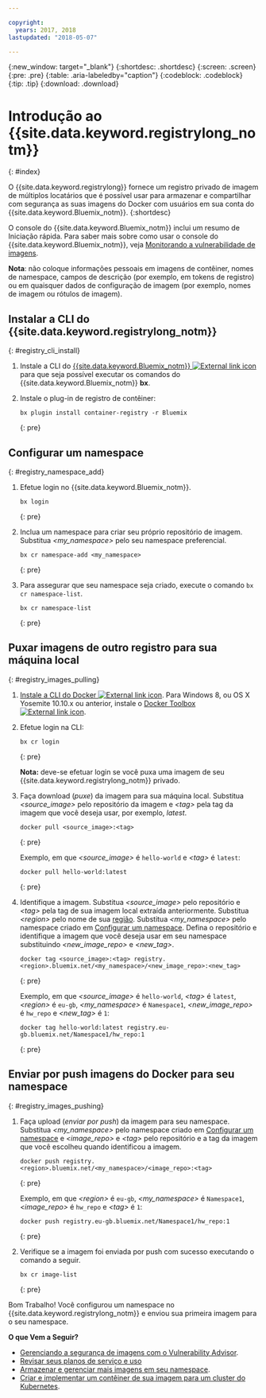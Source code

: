 ```yaml
---

copyright:
  years: 2017, 2018
lastupdated: "2018-05-07"

---
```


{:new_window: target="_blank"}
{:shortdesc: .shortdesc}
{:screen: .screen}
{:pre: .pre}
{:table: .aria-labeledby="caption"}
{:codeblock: .codeblock}
{:tip: .tip}
{:download: .download}



# Introdução ao {{site.data.keyword.registrylong_notm}}
{: #index}

O {{site.data.keyword.registrylong}} fornece um registro privado
de imagem de múltiplos locatários que é possível usar para armazenar e compartilhar com segurança as suas imagens do Docker com usuários em sua
conta do {{site.data.keyword.Bluemix_notm}}.
{:shortdesc}

O console do {{site.data.keyword.Bluemix_notm}} inclui um resumo de Iniciação rápida. Para saber mais sobre como usar o console do {{site.data.keyword.Bluemix_notm}}, veja [Monitorando a vulnerabilidade de imagens](registry_ui.html).

**Nota**: não coloque informações pessoais em imagens de contêiner, nomes de namespace, campos de descrição (por exemplo, em tokens de registro) ou em quaisquer dados de configuração de imagem (por exemplo, nomes de imagem ou rótulos de imagem).



## Instalar a CLI do {{site.data.keyword.registrylong_notm}}
{: #registry_cli_install}

1.  Instale a CLI do [{{site.data.keyword.Bluemix_notm}} ![External link icon](../../icons/launch-glyph.svg "External link icon")](http://clis.ng.bluemix.net/ui/home.html) para que seja possível executar os comandos do {{site.data.keyword.Bluemix_notm}} **bx**.
2.  Instale o plug-in de registro de contêiner:

    ```
    bx plugin install container-registry -r Bluemix
    ```
    {: pre}


## Configurar um namespace
{: #registry_namespace_add}

1.  Efetue login no {{site.data.keyword.Bluemix_notm}}.

    ```
    bx login
    ```
    {: pre}

2.  Inclua um namespace para criar seu próprio repositório de imagem. Substitua _&lt;my_namespace&gt;_ pelo seu namespace preferencial.

    ```
    bx cr namespace-add <my_namespace>
    ```
    {: pre}

3.  Para assegurar que seu namespace seja criado, execute o comando `bx cr namespace-list`.

    ```
    bx cr namespace-list
    ```
    {: pre}



## Puxar imagens de outro registro para sua máquina local
{: #registry_images_pulling}

1.  [Instale a CLI do Docker ![External link icon](../../icons/launch-glyph.svg "External link icon")](https://www.docker.com/community-edition#/download). Para Windows 8, ou OS X Yosemite 10.10.x ou anterior, instale o [Docker Toolbox ![External link icon](../../icons/launch-glyph.svg "External link icon")](https://www.docker.com/products/docker-toolbox).

2.  Efetue login na CLI:

    ```
    bx cr login
    ```
    {: pre}

    **Nota:** deve-se efetuar login se você puxa uma imagem de seu {{site.data.keyword.registrylong_notm}} privado.

3.  Faça download (_puxe_) da imagem para sua máquina local. Substitua
_&lt;source_image&gt;_ pelo repositório da imagem e
_&lt;tag&gt;_ pela tag da imagem que você deseja usar, por exemplo,
_latest_.

    ```
    docker pull <source_image>:<tag>
    ```
    {: pre}

    Exemplo, em que _&lt;source_image&gt;_ é `hello-world` e _&lt;tag&gt;_ é `latest`:

    ```
    docker pull hello-world:latest
    ```
    {: pre}

4.  Identifique a imagem. Substitua _&lt;source_image&gt;_ pelo repositório e
_&lt;tag&gt;_ pela tag de sua imagem local extraída anteriormente. Substitua _&lt;region&gt;_ pelo nome de sua [região](registry_overview.html#registry_regions). Substitua _&lt;my_namespace&gt;_ pelo namespace criado em [Configurar um namespace](index.html#registry_namespace_add). Defina o repositório e identifique a imagem que você deseja usar
em seu namespace substituindo _&lt;new_image_repo&gt;_ e _&lt;new_tag&gt;_.

    ```
    docker tag <source_image>:<tag> registry.<region>.bluemix.net/<my_namespace>/<new_image_repo>:<new_tag>
    ```
    {: pre}

    Exemplo, em que _&lt;source_image&gt;_ é `hello-world`, _&lt;tag&gt;_ é `latest`, _&lt;region&gt;_ é `eu-gb`, _&lt;my_namespace&gt;_ é `Namespace1`, _&lt;new_image_repo&gt;_ é `hw_repo` e _&lt;new_tag&gt;_ é `1`:

    ```
    docker tag hello-world:latest registry.eu-gb.bluemix.net/Namespace1/hw_repo:1
    ```
    {: pre}



## Enviar por push imagens do Docker para seu namespace
{: #registry_images_pushing}

1.  Faça upload (_enviar por push_) da imagem para seu namespace. Substitua _&lt;my_namespace&gt;_ pelo namespace criado em [Configurar um namespace](index.html#registry_namespace_add) e _&lt;image_repo&gt;_ e _&lt;tag&gt;_ pelo repositório e a tag da imagem que você escolheu quando identificou a imagem.

    ```
    docker push registry.<region>.bluemix.net/<my_namespace>/<image_repo>:<tag>
    ```
    {: pre}

    Exemplo, em que _&lt;region&gt;_ é `eu-gb`, _&lt;my_namespace&gt;_ é `Namespace1`, _&lt;image_repo&gt;_ é `hw_repo` e _&lt;tag&gt;_ é `1`:

    ```
    docker push registry.eu-gb.bluemix.net/Namespace1/hw_repo:1
    ```
    {: pre}

2.  Verifique se a imagem foi enviada por push com sucesso executando o comando a seguir.

    ```
    bx cr image-list
    ```
    {: pre}


Bom Trabalho! Você configurou um namespace no {{site.data.keyword.registrylong_notm}} e enviou sua primeira imagem para o seu namespace.


**O que Vem a Seguir?**

-   [Gerenciando a segurança de imagens com o Vulnerability Advisor](../va/va_index.html).
-   [Revisar seus planos de serviço e uso](registry_overview.html#registry_plans)
-   [Armazenar e gerenciar mais imagens em seu namespace](registry_images_.html).
-   [Criar e implementar um
contêiner de sua imagem para um cluster do Kubernetes](../../containers/cs_clusters.html).


